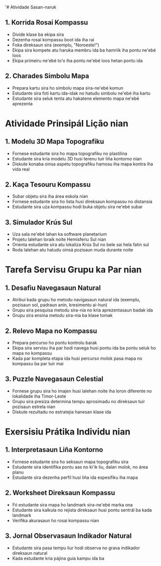 '# Atividade Sasan-naruk

## 1. Korrida Rosai Kompassu
- Divide klase ba ekipa sira
- Dezenha rosai kompassu boot ida iha rai
- Foka direksaun sira (exemplu, "Noroeste!")
- Ekipa sira kompete atu haruka membru ida ba hamriik iha pontu ne'ebé loos
- Ekipa primeiru ne'ebé to'o iha pontu ne'ebé loos hetan pontu ida

## 2. Charades Simbolu Mapa
- Prepara kartu sira ho simbolu mapa sira-ne'ebé komun
- Estudante sira foti kartu ida-idak no hatudu simbolu ne'ebé iha kartu
- Estudante sira seluk tenta atu hakatene elemento mapa ne'ebé aprezenta

# Atividade Prinsipál Lição nian

## 1. Modelu 3D Mapa Topografiku
- Fornese estudante sira ho mapa topografiku no plastilina
- Estudante sira kria modelu 3D husi terenu tuir liña kontorno nian
- Diskute konaba oinsa aspetu topografiku hamosu iha mapa kontra iha vida real

## 2. Kaça Tesouru Kompassu
- Subar objetu sira iha área eskola nian
- Fornese estudante sira ho lista husi direksaun kompassu no distansia
- Estudante sira uza kompassu hodi buka objetu sira ne'ebé subar

## 3. Simulador Krús Sul
- Uza sala ne'ebé lahan ka software planetarium
- Projetu lalehan loraik noite Hemisferiu Sul nian
- Orienta estudante sira atu lokaliza Krús Sul no bele sai hela fatin sul
- Roda lalehan atu hatudu oinsá pozisaun muda durante noite

# Tarefa Servisu Grupu ka Par nian

## 1. Desafiu Navegasaun Natural
- Atribui kada grupu ho metodu navigasaun natural ida (exemplu, pozisaun sol, padraun anin, kresimentu ai-hun)
- Grupu sira pesquisa metodu sira-nia no kria aprezentasaun badak ida
- Grupu sira ensina metodu sira-nia ba klase tomak

## 2. Relevo Mapa no Kompassu
- Prepara percurso ho pontu kontrolu barak
- Ekipa sira servisu iha par hodi navega husi pontu ida ba pontu seluk ho mapa no kompassu
- Kada par kompleta etapa ida husi percurso molok pasa mapa no kompassu ba par tuir mai

## 3. Puzzle Navegasaun Celestial
- Fornese grupu sira ho imajen husi lalehan noite iha loron diferente no lokalidade iha Timor-Leste
- Grupu sira presiza determina tempu aprosimadu no direksaun tuir pozisaun estrela nian
- Diskute rezultadu no estratejia hanesan klase ida

# Exersisiu Prátika Individu nian

## 1. Interpretasaun Liña Kontorno
- Fornese estudante sira ho seksaun mapa topografiku sira
- Estudante sira identifika pontu aas no ki'ik liu, dalan molok, no área planu
- Estudante sira dezenha perfil husi liña ida espesifiku iha mapa

## 2. Worksheet Direksaun Kompassu
- Fó estudante sira mapa ho landmark sira-ne'ebé marka ona
- Estudante sira kalkula no rejista direksaun husi pontu sentrál ba kada landmark
- Verifika akurasaun ho rosai kompassu nian

## 3. Jornal Observasaun Indikador Natural
- Estudante sira pasa tempu liur hodi observa no grava indikador direksaun natural
- Kada estudante kria pájina guia kampu ida ba
